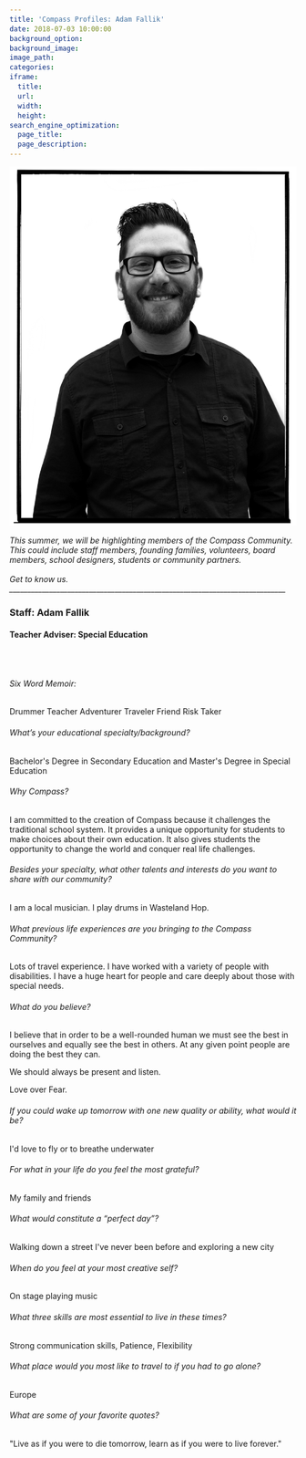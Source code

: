 ```yaml
---
title: 'Compass Profiles: Adam Fallik'
date: 2018-07-03 10:00:00
background_option:
background_image:
image_path:
categories:
iframe:
  title:
  url:
  width:
  height:
search_engine_optimization:
  page_title:
  page_description:
---
```


![](/assets/images/adam001.png)

<address>This summer, we will be highlighting members of the Compass Community.&nbsp; This could include staff members, founding families, volunteers, board members, school designers, students or community partners.</address>

<address>&nbsp;</address>

<address>Get to know us.</address>

<address>____________________________________________________________________________</address>

### Staff: Adam Fallik

#### Teacher Adviser: Special Education

###### &nbsp;

###### Six Word Memoir:&nbsp;

Drummer Teacher Adventurer Traveler Friend Risk Taker

###### What’s your educational specialty/background?

Bachelor's Degree in Secondary Education and Master's Degree in Special Education

###### Why Compass?

I am committed to the creation of Compass because it challenges the traditional school system. It provides a unique opportunity for students to make choices about their own education. It also gives students the opportunity to change the world and conquer real life challenges.

###### Besides your specialty, what other talents and interests do you want to share with our community?

I am a local musician. I play drums in Wasteland Hop.

###### What previous life experiences are you bringing to the Compass Community?

Lots of travel experience. I have worked with a variety of people with disabilities. I have a huge heart for people and care deeply about those with special needs.

###### What do you believe?

I believe that in order to be a well-rounded human we must see the best in ourselves and equally see the best in others. At any given point people are doing the best they can.&nbsp;

We should always be present and listen.&nbsp;

Love over Fear.

###### If you could wake up tomorrow with one new quality or ability, what would it be?

I'd love to fly or to breathe underwater

###### For what in your life do you feel the most grateful?

My family and friends

###### What would constitute a “perfect day”?

Walking down a street I've never been before and exploring a new city

###### When do you feel at your most creative self?

On stage playing music

###### What three skills are most essential to live in these times?

Strong communication skills, Patience, Flexibility

###### What place would you most like to travel to if you had to go alone?

Europe

###### What are some of your favorite quotes?

"Live as if you were to die tomorrow, learn as if you were to live forever."

###### &nbsp;